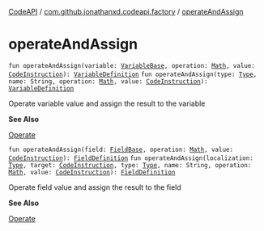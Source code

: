 [CodeAPI](../index.md) / [com.github.jonathanxd.codeapi.factory](index.md) / [operateAndAssign](.)

# operateAndAssign

`fun operateAndAssign(variable: `[`VariableBase`](../com.github.jonathanxd.codeapi.base/-variable-base/index.md)`, operation: `[`Math`](../com.github.jonathanxd.codeapi.operator/-operator/-math/index.md)`, value: `[`CodeInstruction`](../com.github.jonathanxd.codeapi/-code-instruction.md)`): `[`VariableDefinition`](../com.github.jonathanxd.codeapi.base/-variable-definition/index.md)
`fun operateAndAssign(type: `[`Type`](http://docs.oracle.com/javase/6/docs/api/java/lang/reflect/Type.html)`, name: String, operation: `[`Math`](../com.github.jonathanxd.codeapi.operator/-operator/-math/index.md)`, value: `[`CodeInstruction`](../com.github.jonathanxd.codeapi/-code-instruction.md)`): `[`VariableDefinition`](../com.github.jonathanxd.codeapi.base/-variable-definition/index.md)

Operate variable value and assign the result to the variable

**See Also**

[Operate](../com.github.jonathanxd.codeapi.base/-operate/index.md)

`fun operateAndAssign(field: `[`FieldBase`](../com.github.jonathanxd.codeapi.base/-field-base/index.md)`, operation: `[`Math`](../com.github.jonathanxd.codeapi.operator/-operator/-math/index.md)`, value: `[`CodeInstruction`](../com.github.jonathanxd.codeapi/-code-instruction.md)`): `[`FieldDefinition`](../com.github.jonathanxd.codeapi.base/-field-definition/index.md)
`fun operateAndAssign(localization: `[`Type`](http://docs.oracle.com/javase/6/docs/api/java/lang/reflect/Type.html)`, target: `[`CodeInstruction`](../com.github.jonathanxd.codeapi/-code-instruction.md)`, type: `[`Type`](http://docs.oracle.com/javase/6/docs/api/java/lang/reflect/Type.html)`, name: String, operation: `[`Math`](../com.github.jonathanxd.codeapi.operator/-operator/-math/index.md)`, value: `[`CodeInstruction`](../com.github.jonathanxd.codeapi/-code-instruction.md)`): `[`FieldDefinition`](../com.github.jonathanxd.codeapi.base/-field-definition/index.md)

Operate field value and assign the result to the field

**See Also**

[Operate](../com.github.jonathanxd.codeapi.base/-operate/index.md)

